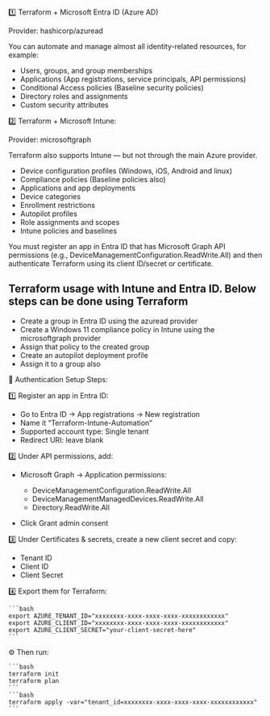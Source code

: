 1️⃣ Terraform + Microsoft Entra ID (Azure AD)

Provider: hashicorp/azuread

You can automate and manage almost all identity-related resources, for example:

- Users, groups, and group memberships
- Applications (App registrations, service principals, API permissions)
- Conditional Access policies (Baseline security policies)
- Directory roles and assignments 
- Custom security attributes 

2️⃣ Terraform + Microsoft Intune:

Provider: microsoftgraph

Terraform also supports Intune — but not through the main Azure provider.

- Device configuration profiles (Windows, iOS, Android and linux)
- Compliance policies (Baseline policies also)
- Applications and app deployments
- Device categories
- Enrollment restrictions
- Autopilot profiles 
- Role assignments and scopes
- Intune policies and baselines

You must register an app in Entra ID that has Microsoft Graph API permissions (e.g., DeviceManagementConfiguration.ReadWrite.All) and then authenticate Terraform using its client ID/secret or certificate.

## Terraform usage with Intune and Entra ID. Below steps can be done using Terraform 

- Create a group in Entra ID using the azuread provider
- Create a Windows 11 compliance policy in Intune using the microsoftgraph provider
- Assign that policy to the created group
- Create an autopilot deployment profile 
- Assign it to a group also 

🔐 Authentication Setup Steps:

1️⃣ Register an app in Entra ID:

- Go to Entra ID → App registrations → New registration
- Name it “Terraform-Intune-Automation”
- Supported account type: Single tenant
- Redirect URI: leave blank

2️⃣ Under API permissions, add:

- Microsoft Graph → Application permissions:

    - DeviceManagementConfiguration.ReadWrite.All
    - DeviceManagementManagedDevices.ReadWrite.All
    - Directory.ReadWrite.All

- Click Grant admin consent

3️⃣ Under Certificates & secrets, create a new client secret and copy:

- Tenant ID
- Client ID
- Client Secret

4️⃣ Export them for Terraform:

    ```bash
    export AZURE_TENANT_ID="xxxxxxxx-xxxx-xxxx-xxxx-xxxxxxxxxxxx"
    export AZURE_CLIENT_ID="xxxxxxxx-xxxx-xxxx-xxxx-xxxxxxxxxxxx"
    export AZURE_CLIENT_SECRET="your-client-secret-here"
    ```
    
⚙️ Then run:

    ```bash
    terraform init
    terraform plan
    ```
    ```bash
    terraform apply -var="tenant_id=xxxxxxxx-xxxx-xxxx-xxxx-xxxxxxxxxxxx"
    ```    